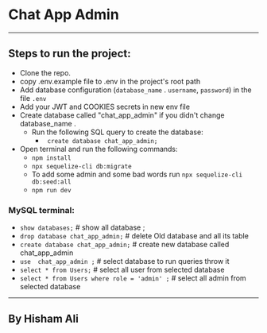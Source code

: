 # Chat App Admin
----------------------------------------------------
## Steps to run the project:
+ Clone the repo.
+ copy .env.example file to .env in the project's root path 
+ Add database configuration (`database_name` . `username`, `password`) in the file `.env`
+ Add your JWT and COOKIES secrets in new env file 
+ Create database called "chat_app_admin" if you didn't change database_name .
    + Run the following SQL query to create the database:
        + ` create database chat_app_admin;`
+ Open terminal and run the following commands:
    + `npm install`
    + `npx sequelize-cli db:migrate`
    +  To add some admin and some bad words run `npx sequelize-cli db:seed:all`
    + `npm run dev`
### MySQL terminal:
+ `show databases;` # show all database ;
+ `drop database chat_app_admin;` # delete Old database and all its table
+ `create database chat_app_admin;` # create new database called chat_app_admin
+ `use  chat_app_admin ;` # select database  to run queries throw it
+ `select * from Users;` # select all user from selected database
+ `select * from Users where role = 'admin' ;` # select all admin from selected database
----------------------------------------------------

## By Hisham Ali 